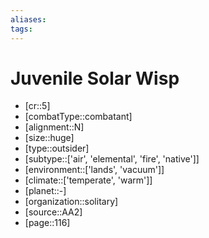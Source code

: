 ```yaml
---
aliases: 
tags: 
---
```


# Juvenile Solar Wisp

- [cr::5]
- [combatType::combatant]
- [alignment::N]
- [size::huge]
- [type::outsider]
- [subtype::['air', 'elemental', 'fire', 'native']]
- [environment::['lands', 'vacuum']]
- [climate::['temperate', 'warm']]
- [planet::-]
- [organization::solitary]
- [source::AA2]
- [page::116]
